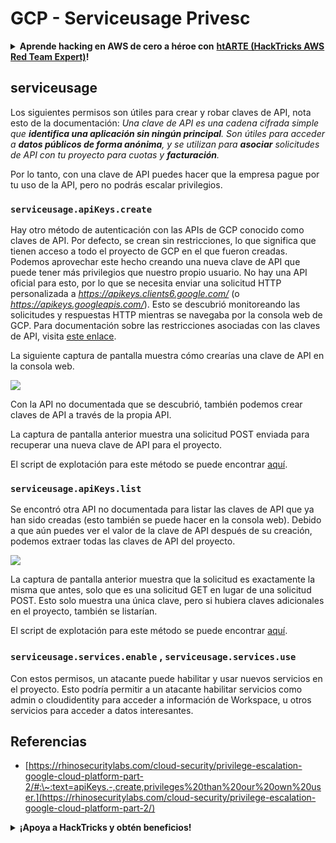 # GCP - Serviceusage Privesc

<details>

<summary><strong>Aprende hacking en AWS de cero a héroe con</strong> <a href="https://training.hacktricks.xyz/courses/arte"><strong>htARTE (HackTricks AWS Red Team Expert)</strong></a><strong>!</strong></summary>

Otras formas de apoyar a HackTricks:

* Si quieres ver a tu **empresa anunciada en HackTricks** o **descargar HackTricks en PDF**, consulta los [**PLANES DE SUSCRIPCIÓN**](https://github.com/sponsors/carlospolop)!
* Consigue el [**merchandising oficial de PEASS & HackTricks**](https://peass.creator-spring.com)
* Descubre [**La Familia PEASS**](https://opensea.io/collection/the-peass-family), nuestra colección de [**NFTs**](https://opensea.io/collection/the-peass-family) exclusivos
* **Únete al** 💬 [**grupo de Discord**](https://discord.gg/hRep4RUj7f) o al [**grupo de telegram**](https://t.me/peass) o **sígueme** en **Twitter** 🐦 [**@carlospolopm**](https://twitter.com/carlospolopm)**.**
* **Comparte tus trucos de hacking enviando PRs a los repositorios de GitHub** [**HackTricks**](https://github.com/carlospolop/hacktricks) y [**HackTricks Cloud**](https://github.com/carlospolop/hacktricks-cloud).

</details>

## serviceusage

Los siguientes permisos son útiles para crear y robar claves de API, nota esto de la documentación: _Una clave de API es una cadena cifrada simple que **identifica una aplicación sin ningún principal**. Son útiles para acceder a **datos públicos de forma anónima**, y se utilizan para **asociar** solicitudes de API con tu proyecto para cuotas y **facturación**._

Por lo tanto, con una clave de API puedes hacer que la empresa pague por tu uso de la API, pero no podrás escalar privilegios.

### `serviceusage.apiKeys.create`

Hay otro método de autenticación con las APIs de GCP conocido como claves de API. Por defecto, se crean sin restricciones, lo que significa que tienen acceso a todo el proyecto de GCP en el que fueron creadas. Podemos aprovechar este hecho creando una nueva clave de API que puede tener más privilegios que nuestro propio usuario. No hay una API oficial para esto, por lo que se necesita enviar una solicitud HTTP personalizada a _https://apikeys.clients6.google.com/_ (o _https://apikeys.googleapis.com/_). Esto se descubrió monitoreando las solicitudes y respuestas HTTP mientras se navegaba por la consola web de GCP. Para documentación sobre las restricciones asociadas con las claves de API, visita [este enlace](https://cloud.google.com/docs/authentication/api-keys).

La siguiente captura de pantalla muestra cómo crearías una clave de API en la consola web.

![](https://rhinosecuritylabs.com/wp-content/uploads/2020/04/image6-1.png)

Con la API no documentada que se descubrió, también podemos crear claves de API a través de la propia API.

La captura de pantalla anterior muestra una solicitud POST enviada para recuperar una nueva clave de API para el proyecto.

El script de explotación para este método se puede encontrar [aquí](https://github.com/RhinoSecurityLabs/GCP-IAM-Privilege-Escalation/blob/master/ExploitScripts/serviceusage.apiKeys.create.py).

### `serviceusage.apiKeys.list`

Se encontró otra API no documentada para listar las claves de API que ya han sido creadas (esto también se puede hacer en la consola web). Debido a que aún puedes ver el valor de la clave de API después de su creación, podemos extraer todas las claves de API del proyecto.

![](https://rhinosecuritylabs.com/wp-content/uploads/2020/04/image4-1.png)

La captura de pantalla anterior muestra que la solicitud es exactamente la misma que antes, solo que es una solicitud GET en lugar de una solicitud POST. Esto solo muestra una única clave, pero si hubiera claves adicionales en el proyecto, también se listarían.

El script de explotación para este método se puede encontrar [aquí](https://github.com/RhinoSecurityLabs/GCP-IAM-Privilege-Escalation/blob/master/ExploitScripts/serviceusage.apiKeys.list.py).

### **`serviceusage.services.enable`** , **`serviceusage.services.use`**

Con estos permisos, un atacante puede habilitar y usar nuevos servicios en el proyecto. Esto podría permitir a un atacante habilitar servicios como admin o cloudidentity para acceder a información de Workspace, u otros servicios para acceder a datos interesantes.

## **Referencias**

* [https://rhinosecuritylabs.com/cloud-security/privilege-escalation-google-cloud-platform-part-2/#:\~:text=apiKeys.-,create,privileges%20than%20our%20own%20user.](https://rhinosecuritylabs.com/cloud-security/privilege-escalation-google-cloud-platform-part-2/)

<details>

<summary><strong>¡Apoya a HackTricks y obtén beneficios!</strong></summary>

¿Trabajas en una **empresa de ciberseguridad**? ¿Quieres ver a tu **empresa anunciada en HackTricks**? o ¿quieres acceder a la **última versión de PEASS o descargar HackTricks en PDF**? ¡Consulta los [**PLANES DE SUSCRIPCIÓN**](https://github.com/sponsors/carlospolop)!

Descubre [**La Familia PEASS**](https://opensea.io/collection/the-peass-family), nuestra colección de [**NFTs**](https://opensea.io/collection/the-peass-family) exclusivos

Consigue el [**merchandising oficial de PEASS & HackTricks**](https://peass.creator-spring.com)

**Únete al** [**💬**](https://emojipedia.org/speech-balloon/) [**grupo de Discord**](https://discord.gg/hRep4RUj7f) o al [**grupo de telegram**](https://t.me/peass) o **sígueme** en **Twitter** [**🐦**](https://github.com/carlospolop/hacktricks/tree/7af18b62b3bdc423e11444677a6a73d4043511e9/\[https:/emojipedia.org/bird/README.md)[**@carlospolopm**](https://twitter.com/carlospolopm)**.**

**Comparte tus trucos de hacking enviando PRs al** [**repositorio de github de hacktricks**](https://github.com/carlospolop/hacktricks)\*\*\*\*

**.**

</details>
